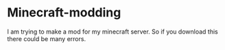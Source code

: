 # Minecraft-modding
I am trying to make a mod for my minecraft server. So if you download this there could be many errors.
